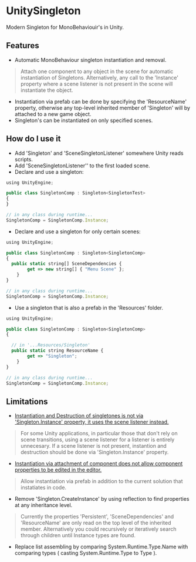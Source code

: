 # UnitySingleton
Modern Singleton for MonoBehaviouir's in Unity.

## Features
- Automatic MonoBehaviour singleton instantiation and removal.
> Attach one component to any object in the scene for automatic instantiation of Singletons. Alternatively, any call to the 'Instance' property where a scene listener is not present in the scene will instantiate the object.
- Instantiation via prefab can be done by specifying the 'ResourceName' property, otherwise any top-level inherited member of 'Singleton' will by attached to a new game object.
- Singleton's can be instantiated on only specified scenes.

## How do I use it
- Add 'Singleton' and 'SceneSingletonListener' somewhere Unity reads scripts.
- Add 'SceneSingletonListener'' to the first loaded scene.
- Declare and use a singleton:
```javascript
using UnityEngine;

public class SingletonComp : Singleton<SingletonTest>
{
}

// in any class during runtime...
SingletonComp = SingletonComp.Instance;
```
- Declare and use a singleton for only certain scenes:
```javascript
using UnityEngine;

public class SingletonComp : Singleton<SingletonComp>
{
  public static string[] SceneDependencies {
        get => new string[] { "Menu Scene" };
    }
}

// in any class during runtime...
SingletonComp = SingletonComp.Instance;
```
- Use a singleton that is also a prefab in the 'Resources' folder.
```javascript
using UnityEngine;

public class SingletonComp : Singleton<SingletonComp>
{

  // in '...Resources/Singleton'
  public static string ResourceName {
        get => "Singleton";
    }
}

// in any class during runtime...
SingletonComp = SingletonComp.Instance;
```

## Limitations
- <ins>Instantiation and Destruction of singletones is not via 'Singleton.Instance' property, it uses the scene listener instead.</ins>
> For some Unity applications, in particular those that don't rely on scene transitions, using a scene listener for a listener is entirely unnecesary. If a scene listener is not present, instantion and destruction should be done via 'Singleton.Instance' property. 
- <ins>Instantiation via attachment of component does not allow component properties to be edited in the editor.
> Allow instantiation via prefab in addition to the current solution that instatiates in code.</ins>
- Remove 'Singleton.CreateInstance' by using reflection to find properties at any inheritance level.
> Currently the properties 'Persistent', 'SceneDependencies' and 'ResourceName' are only read on the top level of the inherited member. Alternatively you could recursively or iteratively search through children until Instance types are found.
- Replace list assembling by comparing System.Runtime.Type.Name with comparing types ( casting System.Runtime.Type to Type ). 
